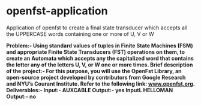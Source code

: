 # openfst-application
Application of openfst to create a final state transducer which accepts all the UPPERCASE words containing one or more of U, V or W

<strong>Problem:-<strong> Using standard values of tuples in Finite State Machines (FSM) and appropriate Finite State Transducers (FST) operations on them, to create an Automata which accepts any
the capitalized word that contains the letter any of the letters U, V, or W one or more times.
<strong>Brief description of the project:-<strong> For this purpose, you will use the OpenFst Library, an open-source project developed by contributors from Google Research and NYU’s Courant Institute. Refer to the following link: www.openfst.org.
<strong>Deliverables:-<strong>
Input:- AUXCABLE
Output:- yes
InputL HELLOMAN
Output:- no

